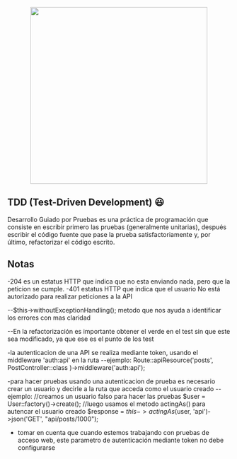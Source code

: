 
<p align="center"><img src="https://marsner.com/wp-content/uploads/test-driven-development-TDD.png" width="400"></p>

## TDD (Test-Driven Development) 😃 

Desarrollo Guiado por Pruebas es una práctica de programación que consiste en escribir primero las pruebas (generalmente unitarias), después escribir el código fuente que pase la prueba satisfactoriamente y, por último, refactorizar el código escrito.

## Notas
-204 es un estatus HTTP que indica que no esta enviando nada, pero que la peticion se cumple.
-401 estatus HTTP que indica que el usuario No está autorizado para realizar peticiones a la API

--$this->withoutExceptionHandling(); 
metodo que nos ayuda a identificar los errores con mas claridad

--En la refactorización es importante obtener el verde en el test sin que este sea modificado, ya que ese es el punto de los test

-la autenticacion de una API se realiza mediante token, usando el middleware 'auth:api' en la ruta
--ejemplo: Route::apiResource('posts', PostController::class )->middleware('auth:api');

-para hacer pruebas usando una autenticacion de prueba es necesario crear un usuario y decirle a la ruta que acceda como el usuario creado
--ejemplo: 
//creamos un usuario falso para hacer las pruebas
        $user = User::factory()->create();
//luego usamos el metodo actingAs() para autencar el usuario creado
        $response = $this->actingAs($user, 'api')->json('GET', "api/posts/1000");

* tomar en cuenta que cuando estemos trabajando con pruebas de acceso web, este parametro de autenticación mediante token no debe configurarse

